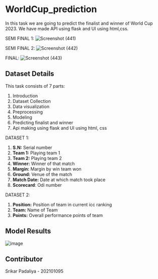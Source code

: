 # WorldCup_prediction
In this task we are going to predict the finalist and winner of World Cup 2023.
We have made API using flask and UI using html,css.

SEMI FINAL 1:
![Screenshot (441)](https://github.com/srikarpadaliya/WorldCup_prediction/assets/112422657/f67b2ebb-0295-401d-80fd-491a81e82af4)

SEMI FINAL 2:
![Screenshot (442)](https://github.com/srikarpadaliya/WorldCup_prediction/assets/112422657/0495e3b1-adc3-41a9-9030-7cac0535bf4d)

FINAL:
![Screenshot (443)](https://github.com/srikarpadaliya/WorldCup_prediction/assets/112422657/f59ae2ea-c707-4d1c-a78f-8c075f2e47bd)

## Dataset Details

This task consists of 7 parts:
1. Introduction
2. Dataset Collection
3. Data visualization
4. Preprocessing
5. Modeling
6. Predicting finalist and winner
7. Api making using flask and UI using html, css

   
DATASET 1:
1. **S.N:** Serial number 
2. **Team 1:** Playing team 1
3. **Team 2:** Playing team 2
4. **Winner:** Winner of that match
5. **Margin:** Margin by win team won
6. **Ground:** Venue of the match
7. **Match Date:** Date at which match took place
8. **Scorecard**: Odi number

DATASET 2:
1. **Position:** Position of team in current icc ranking 
2. **Team:** Name of Team
3. **Points:** Overall performance points of team

## Model Results

   ![image](https://github.com/srikarpadaliya/WorldCup_prediction/assets/112422657/a96e8cb5-81a3-418f-9a4d-d85589d7571a)

## Contributor

Srikar Padaliya - 202101095


   

   
